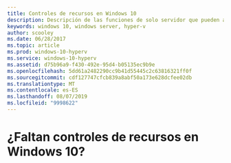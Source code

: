 ```yaml
---
title: Controles de recursos en Windows 10
description: Descripción de las funciones de solo servidor que pueden aparecer, pero no utilizarse, en el Administrador de Hyper-V en Windows 10.
keywords: windows 10, windows server, hyper-v
author: scooley
ms.date: 06/28/2017
ms.topic: article
ms.prod: windows-10-hyperv
ms.service: windows-10-hyperv
ms.assetid: d75b96a9-f430-492e-95d4-b05135ec9b9e
ms.openlocfilehash: 5dd61a2482290cc9b41d55445c2c63816321ff0f
ms.sourcegitcommit: cdf127747cfcb839a8abf50a173e628dcfee02db
ms.translationtype: MT
ms.contentlocale: es-ES
ms.lasthandoff: 08/07/2019
ms.locfileid: "9998622"
---
```

# <a name="resource-controls-missing-on-windows-10"></a>¿Faltan controles de recursos en Windows 10?
